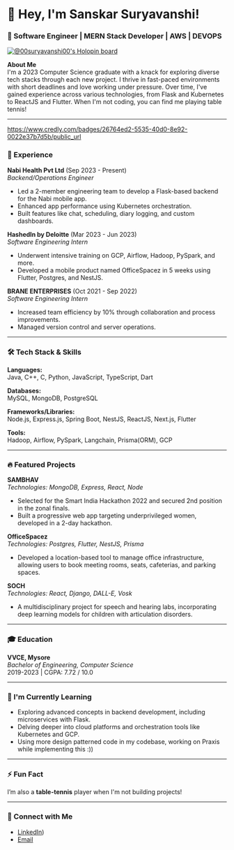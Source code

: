 # 👋 Hey, I'm Sanskar Suryavanshi!

### 🚀 Software Engineer | MERN Stack Developer | AWS | DEVOPS

[![@00suryavanshi00's Holopin board](https://holopin.me/00suryavanshi00)](https://holopin.io/@00suryavanshi00)

**About Me**  
I'm a 2023 Computer Science graduate with a knack for exploring diverse tech stacks through each new project. I thrive in fast-paced environments with short deadlines and love working under pressure. Over time, I've gained experience across various technologies, from Flask and Kubernetes to ReactJS and Flutter. When I'm not coding, you can find me playing table tennis!

---
https://www.credly.com/badges/26764ed2-5535-40d0-8e92-0022e37b7d5b/public_url

### 💼 Experience

**Nabi Health Pvt Ltd** (Sep 2023 - Present)  
_Backend/Operations Engineer_  
- Led a 2-member engineering team to develop a Flask-based backend for the Nabi mobile app.
- Enhanced app performance using Kubernetes orchestration.
- Built features like chat, scheduling, diary logging, and custom dashboards.

**HashedIn by Deloitte** (Mar 2023 - Jun 2023)  
_Software Engineering Intern_  
- Underwent intensive training on GCP, Airflow, Hadoop, PySpark, and more.
- Developed a mobile product named OfficeSpacez in 5 weeks using Flutter, Postgres, and NestJS.

**BRANE ENTERPRISES** (Oct 2021 - Sep 2022)  
_Software Engineering Intern_  
- Increased team efficiency by 10% through collaboration and process improvements.
- Managed version control and server operations.

---

### 🛠️ Tech Stack & Skills

**Languages:**  
Java, C++, C, Python, JavaScript, TypeScript, Dart

**Databases:**  
MySQL, MongoDB, PostgreSQL

**Frameworks/Libraries:**  
Node.js, Express.js, Spring Boot, NestJS, ReactJS, Next.js, Flutter

**Tools:**  
Hadoop, Airflow, PySpark, Langchain, Prisma(ORM), GCP

---

### 🔥 Featured Projects

**SAMBHAV**  
_Technologies: MongoDB, Express, React, Node_  
- Selected for the Smart India Hackathon 2022 and secured 2nd position in the zonal finals.
- Built a progressive web app targeting underprivileged women, developed in a 2-day hackathon.

**OfficeSpacez**  
_Technologies: Postgres, Flutter, NestJS, Prisma_  
- Developed a location-based tool to manage office infrastructure, allowing users to book meeting rooms, seats, cafeterias, and parking spaces.

**SOCH**  
_Technologies: React, Django, DALL-E, Vosk_  
- A multidisciplinary project for speech and hearing labs, incorporating deep learning models for children with articulation disorders.

---

### 🎓 Education

**VVCE, Mysore**  
_Bachelor of Engineering, Computer Science_  
2019-2023 | CGPA: 7.72 / 10.0

---

### 🌱 I'm Currently Learning

- Exploring advanced concepts in backend development, including microservices with Flask.
- Delving deeper into cloud platforms and orchestration tools like Kubernetes and GCP.
- Using more design patterned code in my codebase, working on Praxis while implementing this :))

---

### ⚡ Fun Fact  
I’m also a **table-tennis** player when I'm not building projects!

---

### 🔗 Connect with Me  
- [LinkedIn](https://www.linkedin.com/in/sanskar-suryavanshi-415366200/))  
- [Email](mailto:ssuryavanshi0001@gmail.com)

